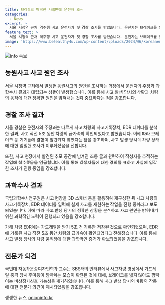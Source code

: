 ```yaml
---
title: 브레이크 딱딱한 사흘만에 운전자 조사
categories:
  - News
excerpt: >
  서울 시청역 근처 역주행 사고 운전자가 첫 경찰 조사를 받았습니다. 운전자는 브레이크를 밟았지만 딱딱했다고 주장했고, 국립과학수사연구원은 사고 현장을 검증하기 위해 작업을 진행했습니다. 가해 차량 EDR에는 사고직전 5초 기록만 저장된 것으로 확인되었고, 전문가들은 브레이크를 밟지 않아도 켜지는 비상 정지 신호 가능성을 제기했습니다. 경찰은 희생자 조롱 글과 관련해 작성자 추적에 착수했습니다.
feature_text: >
  서울 시청역 근처 역주행 사고 운전자가 첫 경찰 조사를 받았습니다. 운전자는 브레이크를 밟았지만 딱딱했다고 주장했고, 국립과학수사연구원은 사고 현장을 검증하기 위해 작업을 진행했습니다. 가해 차량 EDR에는 사고직전 5초 기록만 저장된 것으로 확인되었고, 전문가들은 브레이크를 밟지 않아도 켜지는 비상 정지 신호 가능성을 제기했습니다. 경찰은 희생자 조롱 글과 관련해 작성자 추적에 착수했습니다.
image: 'https://www.behealthy4u.com/wp-content/uploads/2024/06/koreanews.jpg'
---
```


<p><img src="https://www.behealthy4u.com/wp-content/uploads/2024/06/koreanews.jpg" alt="info 속보" /></p>

<h2 data-ke-size="size26">동원사고 사고 원인 조사</h2>

<p data-ke-size="size16">서울 시청역 근처에서 발생한 동원사고의 원인을 조사하는 과정에서 운전자의 주장과 과학수사 결과가 대립되는 상황이 발생했습니다. 이를 통해 사고 발생 당시의 상황과 차량의 동작에 대한 정확한 원인을 밝혀내는 것이 중요하다는 점을 강조합니다.</p>

<h2 data-ke-size="size24">경찰 조사 결과</h2>

<p data-ke-size="size16">서울 경찰은 운전자의 주장과는 다르게 사고 차량의 사고기록장치, EDR 데이터를 분석한 결과, 사고 직전 5초 동안 차량의 급가속이 확인되었다고 밝혔습니다. 이에 따라 브레이크 등 기기들에 결함이 발견되지 않았다는 점을 강조하며, 사고 발생 당시의 차량 상태에 대한 엄밀한 조사가 이루어졌음을 전합니다.</p>

<p data-ke-size="size16">또한, 사고 현장에서 발견된 추모 공간에 남겨진 조롱 글과 관련하여 작성자를 추적하는 작업에 착수했음을 언급합니다. 이를 통해 희생자들에 대한 경의를 표하고 사실에 입각한 조사가 진행 중임을 강조합니다.</p>

<h2 data-ke-size="size24">과학수사 결과</h2>

<p data-ke-size="size16">국립과학수사연구원은 사고 현장을 3D 스캐너 등을 활용하여 재구성한 뒤 사고 차량의 사고기록장치, EDR 데이터를 입력해 실제 사고를 재현하는 작업을 진행 중이라고 보도되었습니다. 이에 따라 사고 발생 당시의 정확한 상황을 분석하고 사고 원인을 밝혀내기 위한 과학적인 노력이 진행되고 있음을 강조합니다.</p>

<p data-ke-size="size16">가해 차량 EDR에는 가드레일을 받기 5초 전 기록만 저장된 것으로 확인되었으며, EDR에 기록된 사고 직전 5초 동안 차량의 급가속이 확인되었다고 전해졌습니다. 이를 통해 사고 발생 당시의 차량 움직임에 대한 과학적인 증거가 확보되었음을 강조합니다.</p>

<h2 data-ke-size="size24">전문가 의견</h2>

<p data-ke-size="size16">국민대 자동차운송디자인학과 교수는 SBS와의 인터뷰에서 사고차량 영상에서 가드레일 충격 당시 후미등이 깜빡이는 모습이 확인된 것에 대해, 브레이크를 밟지 않아도 깜빡이는 비상정지신호 가능성을 제기하였습니다. 이를 통해 사고 발생 당시의 차량의 작동에 대한 전문가 의견이 제시되었음을 강조합니다.</p>
생생한 뉴스, <a href="https://onioninfo.kr" rel="dofollow">onioninfo.kr</a>


